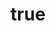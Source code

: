 ---
title:      
  - The 1990s featured these top home run hitters:
secondary:
  - Mark McGwire (405), Ken Griffey Jr. (382), Barry Bonds (361), Albert Belle (351), Juan Gonzalez (339), and Sammy Sosa (332).
reference:
---